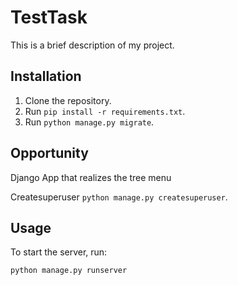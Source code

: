# TestTask

This is a brief description of my project.

## Installation

1. Clone the repository.
2. Run `pip install -r requirements.txt`.
3. Run `python manage.py migrate`.

## Opportunity

Django App that realizes the tree menu

Createsuperuser `python manage.py createsuperuser`.

## Usage

To start the server, run:
```bash
python manage.py runserver
